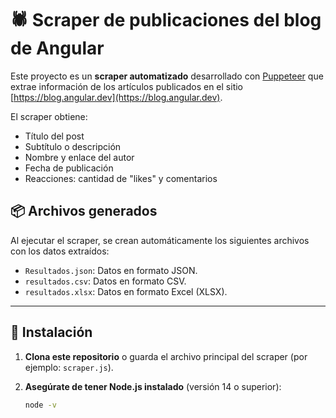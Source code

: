 # 🕷️ Scraper de publicaciones del blog de Angular

Este proyecto es un **scraper automatizado** desarrollado con [Puppeteer](https://pptr.dev/) que extrae información de los artículos publicados en el sitio [https://blog.angular.dev](https://blog.angular.dev).

El scraper obtiene:
- Título del post
- Subtítulo o descripción
- Nombre y enlace del autor
- Fecha de publicación
- Reacciones: cantidad de "likes" y comentarios

## 📦 Archivos generados

Al ejecutar el scraper, se crean automáticamente los siguientes archivos con los datos extraídos:

- `Resultados.json`: Datos en formato JSON.
- `resultados.csv`: Datos en formato CSV.
- `resultados.xlsx`: Datos en formato Excel (XLSX).

---

## 🚀 Instalación

1. **Clona este repositorio** o guarda el archivo principal del scraper (por ejemplo: `scraper.js`).

2. **Asegúrate de tener Node.js instalado** (versión 14 o superior):
   ```bash
   node -v
